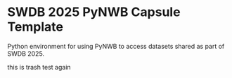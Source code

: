 # SWDB 2025 PyNWB Capsule Template

Python environment for using PyNWB to access datasets shared as part of SWDB 2025.



this is trash
test again

